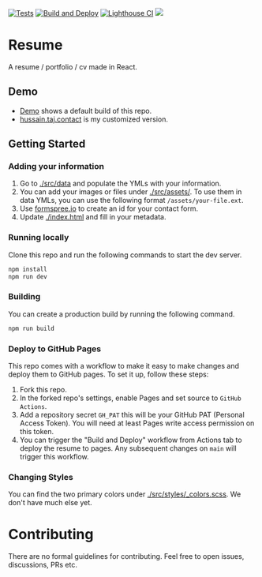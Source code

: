 [![Tests](https://github.com/HussainTaj-W/resume/actions/workflows/tests.yml/badge.svg)](https://github.com/HussainTaj-W/resume/actions/workflows/tests.yml) [![Build and Deploy](https://github.com/HussainTaj-W/resume/actions/workflows/build_and_deploy_to_pages.yml/badge.svg)](https://github.com/HussainTaj-W/resume/actions/workflows/build_and_deploy_to_pages.yml) [![Lighthouse CI](https://github.com/HussainTaj-W/resume/actions/workflows/lighthouse.yml/badge.svg)](https://github.com/HussainTaj-W/resume/actions/workflows/lighthouse.yml) ![](https://byob.yarr.is/HussainTaj-W/resume/lighthouse)

# Resume

A resume / portfolio / cv made in React.

## Demo

- [Demo](https://hussaintaj-w.github.io/resume/) shows a default build of this repo.
- [hussain.taj.contact](https://hussain.taj.contact) is my customized version.

## Getting Started

### Adding your information

1. Go to [./src/data](./src/data) and populate the YMLs with your information.
2. You can add your images or files under [./src/assets/](./src/assets/). To use them in data YMLs, you can use the following format `/assets/your-file.ext`.
3. Use [formspree.io](formspree.io/) to create an id for your contact form.
4. Update [./index.html](./index.html) and fill in your metadata.

### Running locally

Clone this repo and run the following commands to start the dev server.

```bash
npm install
npm run dev
```

### Building

You can create a production build by running the following command.

```bash
npm run build
```

### Deploy to GitHub Pages

This repo comes with a workflow to make it easy to make changes and deploy them to GitHub pages. To set it up, follow these steps:

1. Fork this repo.
2. In the forked repo's settings, enable Pages and set source to `GitHub Actions`.
3. Add a repository secret `GH_PAT` this will be your GitHub PAT (Personal Access Token). You will need at least Pages write access permission on this token.
4. You can trigger the "Build and Deploy" workflow from Actions tab to deploy the resume to pages. Any subsequent changes on `main` will trigger this workflow.

### Changing Styles

You can find the two primary colors under [./src/styles/\_colors.scss](./src/styles/_colors.scss). We don't have much else yet.

# Contributing

There are no formal guidelines for contributing. Feel free to open issues, discussions, PRs etc.
